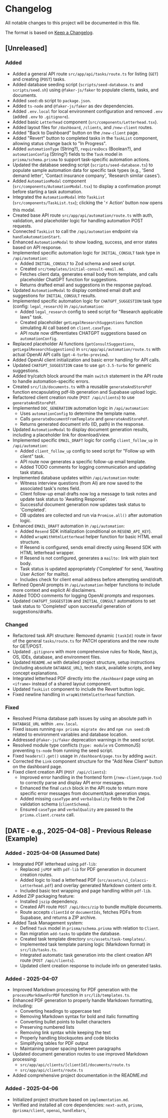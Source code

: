 # Changelog

All notable changes to this project will be documented in this file.

The format is based on [Keep a Changelog](https://keepachangelog.com/en/1.0.0/).

## [Unreleased]

### Added

- Added a general API route `src/app/api/tasks/route.ts` for listing (`GET`) and creating (`POST`) tasks.
- Added database seeding script (`scripts/seed-database.ts` and `scripts/seed.sh`) using `@faker-js/faker` to populate clients, tasks, and documents.
- Added `seed:db` script to `package.json`.
- Added `ts-node` and `@faker-js/faker` as dev dependencies.
- Added `.env.local` for local environment configuration and removed `.env` (added `.env` to `.gitignore`).
- Added basic `Letterhead` component (`src/components/Letterhead.tsx`).
- Added layout files for `/dashboard`, `/clients`, and `/new-client` routes.
- Added "Back to Dashboard" button on the `/new-client` page.
- Added "Revert" button to completed tasks in the `TaskList` component, allowing status change back to "In Progress".
- Added `automationType` (String?), `requiresDocs` (Boolean?), and `automationConfig` (String?) fields to the `Task` model in `prisma/schema.prisma` to support task-specific automation actions.
- Updated the database seeding script (`scripts/seed-database.ts`) to populate sample automation data for specific task types (e.g., 'Send demand letter', 'Contact insurance company', 'Research similar cases').
- Added `AutomationModal` component (`src/components/AutomationModal.tsx`) to display a confirmation prompt before starting a task automation.
- Integrated the `AutomationModal` into `TaskList` (`src/components/TaskList.tsx`); clicking the '⚡️ Action' button now opens this modal.
- Created base API route `src/app/api/automation/route.ts` with auth, validation, and placeholder logic for handling automation POST requests.
- Connected `TaskList` to call the `/api/automation` endpoint via `handleAutomationStart`.
- Enhanced `AutomationModal` to show loading, success, and error states based on API response.
- Implemented specific automation logic for `INITIAL_CONSULT` task type in `/api/automation`: 
    - Added `INITIAL_CONSULT` to Zod schema and seed script.
    - Created `src/templates/initial-consult-email.md`.
    - Fetches client data, generates email body from template, and calls placeholder ChatGPT function for suggestions.
    - Returns drafted email and suggestions in the response payload.
- Updated `AutomationModal` to display combined email draft and suggestions for `INITIAL_CONSULT` results.
- Implemented specific automation logic for `CHATGPT_SUGGESTION` task type (config: `legal_research`) in `/api/automation`:
    - Added `legal_research` config to seed script for "Research applicable laws" task.
    - Created placeholder `getLegalResearchSuggestions` function simulating AI call based on `client.caseType`.
    - API route now differentiates CHATGPT suggestions based on `automationConfig`.
- Replaced placeholder AI functions (`getConsultSuggestions`, `getLegalResearchSuggestions`) in `src/app/api/automation/route.ts` with actual OpenAI API calls (`gpt-4-turbo-preview`).
- Added OpenAI client initialization and basic error handling for API calls.
- Updated `CHATGPT_SUGGESTION` case to use `gpt-3.5-turbo` for generic suggestions.
- Added try/catch block around the main `switch` statement in the API route to handle automation-specific errors.
- Created `src/lib/documents.ts` with a reusable `generateAndStorePdf` function encapsulating pdf-lib generation and Supabase upload logic.
- Refactored client creation route (`POST /api/clients`) to use `generateAndStorePdf`.
- Implemented `DOC_GENERATION` automation logic in `/api/automation`:
    - Uses `automationConfig` to determine the template name.
    - Calls `generateDocumentFromTemplate` and `generateAndStorePdf`.
    - Returns generated document info (ID, path) in the response.
- Updated `AutomationModal` to display document generation results, including a placeholder link for download/view.
- Implemented specific `EMAIL_DRAFT` logic for config `client_follow_up` in `/api/automation`:
    - Added `client_follow_up` config to seed script for "Follow up with client" task.
    - API route now generates a specific follow-up email template.
    - Added TODO comments for logging communication and updating task status.
- Implemented database updates within `/api/automation` route:
    - Witness interview questions (from AI) are now saved to the associated task's notes field.
    - Client follow-up email drafts now log a message to task notes and update task status to 'Awaiting Response'.
    - Successful document generation now updates task status to 'Completed'.
    - DB updates are collected and run via `Promise.all()` after automation logic.
- Enhanced `EMAIL_DRAFT` automation in `/api/automation`:
    - Added `Resend` SDK initialization (conditional on `RESEND_API_KEY`).
    - Added `wrapWithHtmlLetterhead` helper function for basic HTML email structure.
    - If Resend is configured, sends email directly using Resend SDK with HTML letterhead wrapper.
    - If Resend is not configured, generates a `mailto:` link with plain text body.
    - Task status is updated appropriately ('Completed' for send, 'Awaiting User Action' for mailto).
    - Includes check for client email address before attempting send/draft.
- Refined OpenAI prompts in `/api/automation` helper functions to include more context and explicit AI disclaimers.
- Added TODO comments for logging OpenAI prompts and responses.
- Updated `CHATGPT_SUGGESTION` and `INITIAL_CONSULT` automations to set task status to 'Completed' upon successful generation of suggestions/drafts.

### Changed

- Refactored task API structure: Removed dynamic `[taskId]` route in favor of the general `tasks/route.ts` for PATCH operations and the new route for GET/POST.
- Updated `.gitignore` with more comprehensive rules for Node, Next.js, OS, IDEs, database, and environment files.
- Updated `README.md` with detailed project structure, setup instructions (including absolute `DATABASE_URL`), tech stack, available scripts, and key concept explanations.
- Integrated letterhead PDF directly into the `/dashboard` page using an `<iframe>` instead of a shared layout component.
- Updated `TaskList` component to include the Revert button logic.
- Fixed newline handling in `wrapWithHtmlLetterhead` function.

### Fixed

- Resolved Prisma database path issues by using an absolute path in `DATABASE_URL` within `.env.local`.
- Fixed issues running `npx prisma migrate dev` and `npm run seed:db` related to environment variables and database location.
- Addressed `@faker-js/faker` deprecation warnings in the seed script.
- Resolved module type conflicts (`type: module` vs CommonJS) preventing `ts-node` from running the seed script.
- Fixed `headers().get()` usage in `/dashboard/page.tsx` by adding `await`.
- Corrected the `Link` component structure for the "Add New Client" button on the dashboard page.
- Fixed client creation API (`POST /api/clients`):
  - Improved error handling in the frontend form (`/new-client/page.tsx`) to correctly parse and display API error messages.
  - Enhanced the final `catch` block in the API route to return more specific error messages from document/task generation steps.
  - Added missing `caseType` and `verbalQuality` fields to the Zod validation schema (`clientSchema`).
  - Ensured `caseType` and `verbalQuality` are passed to the `prisma.client.create` call.

## [DATE - e.g., 2025-04-08] - Previous Release (Example)

### Added - 2025-04-08 (Assumed Date)

- Integrated PDF letterhead using `pdf-lib`:
  - Replaced `jsPDF` with `pdf-lib` for PDF generation in document creation routes.
  - Added logic to load a letterhead PDF (`src/assets/v1_Colacci-Letterhead.pdf`) and overlay generated Markdown content onto it.
  - Included basic text wrapping and page handling within `pdf-lib`.
- Added ZIP packaging feature:
  - Installed `jszip` dependency.
  - Created API route `POST /api/docs/zip` to bundle multiple documents.
  - Route accepts `clientId` or `documentIds`, fetches PDFs from Supabase, and returns a ZIP archive.
- Added Task Management system:
  - Defined `Task` model in `prisma/schema.prisma` with relation to `Client`.
  - Ran migration `add-tasks` to update the database.
  - Created task template directory `src/assets/task-templates/`.
  - Implemented task template parsing logic (Markdown format) in `src/lib/tasks.ts`.
  - Integrated automatic task generation into the client creation API route (`POST /api/clients`).
  - Updated client creation response to include info on generated tasks.

### Added - 2025-04-07

- Improved Markdown processing for PDF generation with the `processMarkdownForPDF` function in `src/lib/templates.ts`.
- Enhanced PDF generation to properly handle Markdown formatting, including:
  - Converting headings to uppercase text
  - Removing Markdown syntax for bold and italic formatting
  - Converting bullet points to bullet characters
  - Preserving numbered lists
  - Removing link syntax while keeping the text
  - Properly handling blockquotes and code blocks
  - Simplifying tables for PDF output
  - Maintaining proper spacing between paragraphs
- Updated document generation routes to use improved Markdown processing:
  - `src/app/api/clients/[clientId]/documents/route.ts`
  - `src/app/api/clients/route.ts`
- Added comprehensive project documentation in the README.md

### Added - 2025-04-06

- Initialized project structure based on `implementation.md`.
- Verified and installed all core dependencies: `next-auth`, `prisma`, `@prisma/client`, `openai`, `handlebars`, `